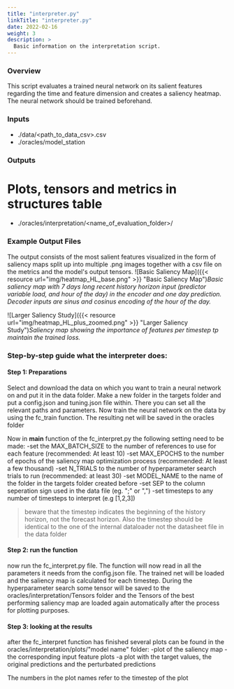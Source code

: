 ```yaml
---
title: "interpreter.py"
linkTitle: "interpreter.py"
date: 2022-02-16
weight: 3
description: >
  Basic information on the interpretation script.
---
```

### Overview
This script evaluates a trained neural network on its salient features regarding the time and feature dimension and creates a saliency heatmap.
The neural network should be trained beforehand.

### Inputs
* ./data/<path_to_data_csv>.csv
* ./oracles/model_station

### Outputs
# Plots, tensors and metrics in structures table
* ./oracles/interpretation/<name_of_evaluation_folder>/

### Example Output Files
The output consists of the most salient features visualized in the form of saliency maps split up into multiple .png images together with a csv file on the metrics and the model's output tensors.
![Basic Saliency Map]({{< resource url="img/heatmap_HL_base.png" >}} "Basic Saliency Map")*Basic saliency map with 7 days long recent history horizon input (predictor variable load, and hour of the day) in the encoder and one day prediction. Decoder inputs are sinus and cosinus encoding of the hour of the day.*

![Larger Saliency Study]({{< resource url="img/heatmap_HL_plus_zoomed.png" >}} "Larger Saliency Study")*Saliency map showing the importance of features per timestep tp maintain the trained loss.*

### Step-by-step guide what the interpreter does:
#### Step 1: Preparations

Select and download the data on which you want to train a neural network on and put it in the data folder.
Make a new folder in the targets folder and put a config.json and tuning.json file within.
There you can set all the relevant paths and parameters.
Now train the neural network on the data by using the fc_train function.
The resulting net will be saved in the oracles folder

Now in __main__ function of the fc_interpret.py the following setting need to be made:
-set the MAX_BATCH_SIZE to the number of references to use for each feature (recommended: At least 10)
-set MAX_EPOCHS to the number of epochs of the saliency map optimization process (recommended: At least a few thousand)
-set N_TRIALS to the number of hyperparameter search trials to run (recommended: at least 30)
-set MODEL_NAME to the name of the folder in the targets folder created before
-set SEP to the column seperation sign used in the data file (eg. ";" or ",")
-set timesteps to any number of timesteps to interpret (e.g [1,2,3])
> beware that the timestep indicates the beginning of the history horizon, not the forecast horizon.
> Also the timestep should be identical to the one of the internal dataloader not the datasheet file in the data folder

#### Step 2: run the function

now run the fc_interpret.py file.
The function will now read in all the parameters it needs from the config.json file.
The trained net will be loaded and the saliency map is calculated for each timestep.
During the hyperparameter search some tensor will be saved to the oracles/interpretation/Tensors folder 
and the Tensors of the best performing saliency map are loaded again automatically after the process for plotting purposes.

#### Step 3: looking at the results

after the fc_interpret function has finished several plots can be found in the oracles/interpretation/plots/"model name" folder:
-plot of the saliency map 
-the corresponding input feature plots 
-a plot with the target values, the original predictions and the perturbated predictions

The numbers in the plot names refer to the timestep of the plot
